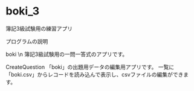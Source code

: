 # boki_3
簿記3級試験用の練習アプリ

プログラムの説明

boki \n
簿記3級試験用の一問一答式のアプリです。

CreateQuestion
「boki」の出題用データの編集用アプリです。
一覧に「boki.csv」からレコードを読み込んで表示し、csvファイルの編集ができます。

